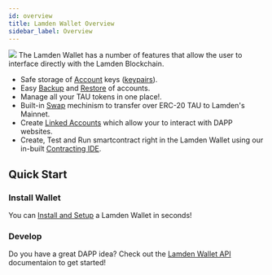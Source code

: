 ```yaml
---
id: overview
title: Lamden Wallet Overview
sidebar_label: Overview
---
```

![](/img/wallet/wallet_main_view.png)
The Lamden Wallet has a number of features that allow the user to interface directly with the Lamden Blockchain.


 - Safe storage of <u>[Account](/docs/wallet/accounts_overview)</u> keys (<u>[keypairs](/docs/wallet/accounts_linked_overview)</u>).
 - Easy <u>[Backup](/docs/wallet/backup_overview)</u> and <u>[Restore](/docs/wallet/restore_keystore)</u> of accounts.
 - Manage all your TAU tokens in one place!.
 - Built-in <u>[Swap](/docs/wallet/backup_overview)</u> mechinism to transfer over ERC-20 TAU to Lamden's Mainnet.
 - Create <u>[Linked Accounts](/docs/wallet/accounts_linked_overview)</u> which allow your to interact with DAPP websites.
 - Create, Test and Run smartcontract right in the Lamden Wallet using our in-built <u>[Contracting IDE](/docs/wallet/ide_overview)</u>.
 
## Quick Start

### Install Wallet
You can <u>[Install and Setup](/docs/wallet/installation)</u> a Lamden Wallet in seconds!

### Develop
Do you have a great DAPP idea?  Check out the <u>[Lamden Wallet API](/docs/develop/wallet_api/overview)</u> documentaion to get started!
